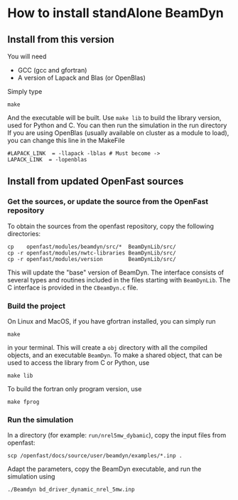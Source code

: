 # How to install standAlone BeamDyn

## Install from this version
You will need
- GCC (gcc and gfortran)
- A version of Lapack and Blas (or OpenBlas)

Simply type
```
make
```
And the executable will be built. Use `make lib` to build the library version, used for Python and C. 
You can then run the simulation in the run directory
If you are using OpenBlas (usually available on cluster as a module to load), you can change this line in the MakeFile
```
#LAPACK_LINK  = -llapack -lblas # Must become ->
LAPACK_LINK  = -lopenblas
```

## Install from updated OpenFast sources
### Get the sources, or update the source from the OpenFast repository
To obtain the sources from the openfast repository, copy the following directories:
```
cp    openfast/modules/beamdyn/src/*  BeamDynLib/src/
cp -r openfast/modules/nwtc-libraries BeamDynLib/src/
cp -r openfast/modules/version        BeamDynLib/src/
```
This will update the "base" version of BeamDyn. 
The interface consists of several types and routines included in the files starting with `BeamDynLib`. The C interface is provided in the `CBeamDyn.c` file. 

### Build the project
On Linux and MacOS, if you have gfortran installed, you can simply run
```
make
```
in your terminal. This will create a `obj` directory with all the compiled objects, and an executable `BeamDyn`.
To make a shared object, that can be used to access the library from C or Python, use 
```
make lib
```
To build the fortran only program version, use 
```
make fprog
```
### Run the simulation
In a directory (for example: `run/nrel5mw_dybamic`), copy the input files from openfast:
```
scp /openfast/docs/source/user/beamdyn/examples/*.inp .
```
Adapt the parameters, copy the BeamDyn executable, and run the simulation using 
```
./Beamdyn bd_driver_dynamic_nrel_5mw.inp
```